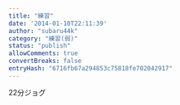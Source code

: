 ```yaml
---
title: "練習"
date: '2014-01-10T22:11:39'
author: "subaru44k"
category: "練習(弱)"
status: "publish"
allowComments: true
convertBreaks: false
entryHash: "6716fb67a294853c75818fe702042917"
---
```

22分ジョグ
